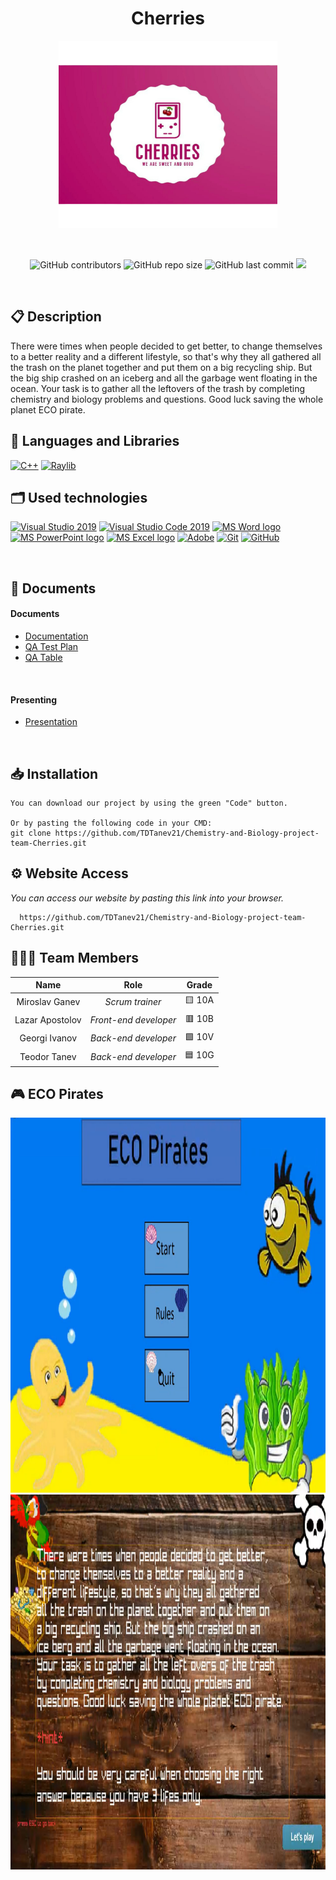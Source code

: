 <h1 align="center">Cherries</h1>

<p align = "center">
 <img height="300" width="350" src = "Chemistry-and-biology-project/images/logo.png" alt = "logo">
</p>

<br>

<p align = "center">
  <img alt="GitHub contributors" src="https://img.shields.io/github/contributors/TDTanev21/Chemistry-and-biology-project?style=flat-square">
  <img alt="GitHub repo size" src="https://img.shields.io/github/repo-size/TDTanev21/Chemistry-and-biology-project?style=flat-square">
  <img alt="GitHub last commit" src="https://img.shields.io/github/last-commit/TDTanev21/Chemistry-and-biology-project?style=flat-square">
  <img src="https://img.shields.io/github/languages/count/TDTanev21/Chemistry-and-biology-project?style=flat-square">
</p> 

## 📋 Description
There were times when people decided to get better, to change themselves to a better reality and a different lifestyle, so that's why they all gathered all the trash on the planet together and put them on a big recycling ship. But the big ship crashed on an iceberg and all the garbage went floating in the ocean. Your task is to gather all the leftovers of the trash by completing chemistry and biology problems and questions. Good luck saving the whole planet ECO pirate.

## 🚀 Languages and Libraries
<p align="left">
  <a href="https://www.cplusplus.com/"><img src="https://img.icons8.com/color/48/000000/c-plus-plus-logo.png" alt="C++"/></a>
  <a href="https://www.raylib.com/"><img src ="https://upload.wikimedia.org/wikipedia/commons/f/f4/Raylib_logo.png" alt="Raylib" heigh=48px width=48px/></a>
</p>

## 🗂 Used technologies
<p align="left">
  <a href="https://visualstudio.microsoft.com/"><img src="https://img.icons8.com/fluency/48/000000/visual-studio.png" alt="Visual Studio 2019"/></a>
  <a href="https://code.visualstudio.com/"><img src="https://img.icons8.com/color/48/null/visual-studio-code-2019.png" alt="Visual Studio Code 2019"/></a>
  <a href="https://www.microsoft.com/en-ww/microsoft-365/word"><img src="https://img.icons8.com/fluency/48/000000/microsoft-word-2019.png" alt="MS Word logo" width=48px /></a>
  <a href="https://www.microsoft.com/en-us/microsoft-365/powerpoint"><img src="https://img.icons8.com/fluency/48/000000/microsoft-powerpoint-2019.png" alt="MS PowerPoint logo" width=48px /></a>
  <a href="https://www.microsoft.com/en-us/microsoft-365/excel"><img src="https://img.icons8.com/fluency/48/000000/microsoft-excel-2019.png" alt="MS Excel logo"/></a>
  <a href="https://www.adobe.com/"><img src="https://img.icons8.com/color/48/null/adobe-illustrator--v1.png" alt="Adobe"/></a>
  <a href="https://git-scm.com/"><img src="https://img.icons8.com/color/48/000000/git.png" alt="Git"/></a>
  <a href="https://git-scm.com/"><img src="https://cdn-icons-png.flaticon.com/512/25/25231.png" alt="GitHub" heigh=48px width=48px/></a>
</p> 

## 📝 Documents
 
<h4>Documents</h4>
  <ul>
    <li><a href="Chemistry-and-biology-project/Documentation/Cherries_Documentation.docx">Documentation</a></li>
    <li><a href="Chemistry-and-biology-project/Documentation/">QA Test Plan</a></li>
    <li><a href="Chemistry-and-biology-project/Documentation/">QA Table</a></li>
  </ul> 
<h4>Presenting</h4>
  <ul>    
    <li><a href="Chemistry-and-biology-project/Documentation/Cherries_Presentation (1).pptx">Presentation</a></li>
  </ul> 
   


## 📥 Installation
```
You can download our project by using the green "Code" button.

Or by pasting the following code in your CMD:
git clone https://github.com/TDTanev21/Chemistry-and-Biology-project-team-Cherries.git
```

## ⚙ Website Access

*You can access our website by pasting this link into your browser.*
```
  https://github.com/TDTanev21/Chemistry-and-Biology-project-team-Cherries.git
```

## 👨🏻‍💻 Team Members

| **Name** | **Role** | **Grade** |
| :---:   | :---: | :---: |
| Miroslav Ganev | *Scrum trainer* | 🟨 10A |
| Lazar Apostolov | *Front-end developer*  | 🟥 10B |
| Georgi Ivanov | *Back-end developer*  | 🟩 10V |
| Teodor Tanev |  *Back-end developer*  | 🟦 10G |


## 🎮 ECO Pirates

<img height="600" width="1050" src = "Chemistry-and-biology-project/images/Start _Menu.png"/>
<img height="600" width="1050" src = "Chemistry-and-biology-project/images/Rules_Menu.png"/>
